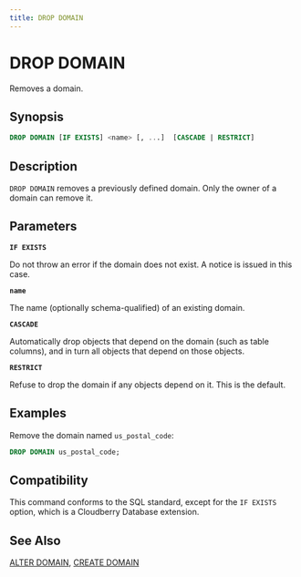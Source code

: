 ```yaml
---
title: DROP DOMAIN
---
```


# DROP DOMAIN

Removes a domain.

## Synopsis

```sql
DROP DOMAIN [IF EXISTS] <name> [, ...]  [CASCADE | RESTRICT]
```

## Description

`DROP DOMAIN` removes a previously defined domain. Only the owner of a domain can remove it.

## Parameters

**`IF EXISTS`**

Do not throw an error if the domain does not exist. A notice is issued in this case.

**`name`**

The name (optionally schema-qualified) of an existing domain.

**`CASCADE`**

Automatically drop objects that depend on the domain (such as table columns), and in turn all objects that depend on those objects.

**`RESTRICT`**

Refuse to drop the domain if any objects depend on it. This is the default.

## Examples

Remove the domain named `us_postal_code`:

```sql
DROP DOMAIN us_postal_code;
```

## Compatibility

This command conforms to the SQL standard, except for the `IF EXISTS` option, which is a Cloudberry Database extension.

## See Also

[ALTER DOMAIN](/docs/sql-stmts/sql-stmt-alter-domain.md), [CREATE DOMAIN](/docs/sql-stmts/sql-stmt-create-domain.md)

